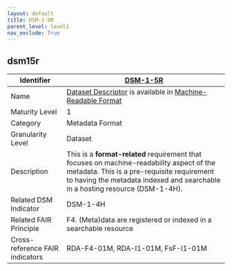 ```yaml
---
layout: default
title: DSM-1-5R
parent_level: level1
nav_exclude: True
---
```


## dsm15r

| Identifier | [DSM-1-5R](https://github.com/FAIRplus/Data-Maturity/blob/master/docs/_indicators/DSM-1-5R.md) |
| ---------- | ----------|
| Name | [Dataset Descriptor](https://fairplus.github.io/Data-Maturity/docs/Glossary/#dataset-descriptor) is available in [Machine-Readable Format](https://fairplus.github.io/Data-Maturity/docs/Glossary/#machine-readable-format) |
| Maturity Level | 1 |
| Category | Metadata Format |
| Granularity Level | Dataset |
| Description | This is a **format-related** requirement that focuses on machine-readability aspect of the metadata. This is a pre-requisite requirement to having the metadata indexed and searchable in a hosting resource (DSM-1-4H). |
| Related DSM Indicator| DSM-1-4H |
| Related FAIR Principle | F4. (Meta)data are registered or indexed in a searchable resource |
| Cross-reference FAIR indicators | RDA-F4-01M, RDA-I1-01M, FsF-I1-01M |
